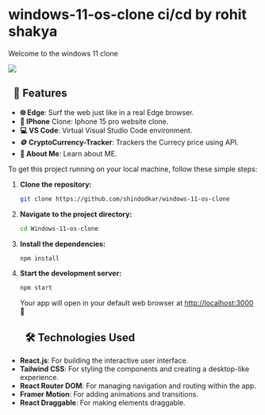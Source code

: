 # windows-11-os-clone ci/cd by rohit shakya
Welcome to the windows 11 clone
<div>
<img src="https://github.com/user-attachments/assets/1551a9c5-ac4e-4ee5-a466-271150519bbc"/>

    
</div>
  
## <div style="margin-left:10px;">🎨 Features

- **🌐 Edge**: Surf the web just like in a real Edge browser.
- **📱 IPhone** Clone: Iphone 15 pro website clone.
- **💻 VS Code**: Virtual Visual Studio Code environment.
- **🪙 CryptoCurrency-Tracker**: Trackers the Currecy price using API.
- **📁 About Me**: Learn about ME.

To get this project running on your local machine, follow these simple steps:

1. **Clone the repository:**

   ```bash
   git clone https://github.com/shindodkar/windows-11-os-clone
   ```

2. **Navigate to the project directory:**

   ```bash
   cd Windows-11-os-clone
   ```

3. **Install the dependencies:**

   ```bash
   npm install
   ```

4. **Start the development server:**

   ```bash
   npm start
   ```

   Your app will open in your default web browser at [http://localhost:3000](http://localhost:3000) 🎉
   
   ## <div style="margin-left:10px;">🛠️ Technologies Used

- **React.js**: For building the interactive user interface.
- **Tailwind CSS**: For styling the components and creating a desktop-like experience.
- **React Router DOM**: For managing navigation and routing within the app.
- **Framer Motion**: For adding animations and transitions.
- **React Draggable**: For making elements draggable.
